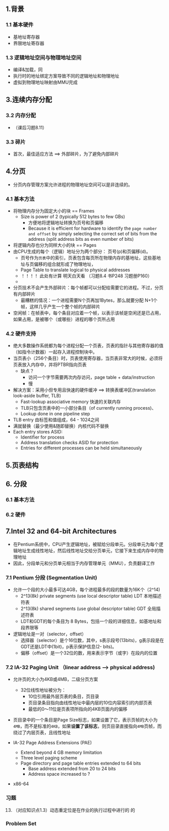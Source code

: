 ## 1.背景
### 1.1 基本硬件
* 基地址寄存器
* 界限地址寄存器

### 1.3 逻辑地址空间与物理地址空间
* 编译&加载，同
* 执行时的地址绑定方案导致不同的逻辑地址和物理地址
* 虚拟到物理地址映射由MMU完成


## 3.连续内存分配
### 3.2 内存分配
* （课后习题8.11）
### 3.3 碎片
* 首次，最佳适应方法 ==> 外部碎片，为了避免内部碎片

## 4.分页
* 分页内存管理方案允许进程的物理地址空间可以是非连续的。
### 4.1 基本方法
* 将物理内存分为固定大小的块 == Frames
  * Size is power of 2 (typically 512 bytes to few GBs)
    * 方便地将逻辑地址转换为页号和页偏移
    * Because it is efficient for hardware to identify the `page number and offset` by simply selecting the correct set of bits from the address (split address bits as even number of bits)
* 将逻辑内存也分为同样大小的块 == Pages
* 由CPU生成的每个（逻辑）地址分为两个部分： 页号(p)和页偏移(d)。
  * 页号作为`页表`中的索引，页表包含每页所在物理内存的基地址，这些基地址与页偏移的组合就形成了物理地址，
  * Page Table to translate logical to physical addresses
  * ！！！！ 此处有计算 明天白天看 （习题8.4 书P248 习题册P160）
  * 
* 分页技术不会产生外部碎片：每个帧都可以分配给需要它的进程。不过，分页有内部碎片
  * 最糟糕的情况：一个进程需要N个页再加1Bytes，那么就要分配 N+1个帧，这样几乎产生一个整个帧的内部碎片
* 空闲帧：在帧表中，每个条目对应着一个帧，以表示该帧是空闲还是已占用，如果占用，是被哪个（或哪些）进程的哪个页所占用

### 4.2 硬件支持
* 绝大多数操作系统都为每个进程分配一个页表，页表的指针与其他寄存器的值（如指令计数器）一起存入进程控制块中。
* 当页表小（256个条目）时，页表使用寄存器，当页表非常大的时候，必须将页表放入内存中，并将PTBR指向页表
  * 缺点？
    * 访问一个字节需要两次内存访问，page table + data/instruction
    * 慢
* 解决方案：采用小但专用且快速的硬件缓冲 ==> 转换表缓冲区(translation look-aside buffer, TLB)
  * Fast-lookup associative memory 快速的关联内存
  * TLB只包含页表中的一小部分条目（of currently running process)、
  * Lookup done in one pipeline step
* TLB entry 由标签和值组成，64 - 1024之间
* 满就替换（最少使用&随即替换）内核代码不替换
* Each entry stores ASID:
  * Identifier for process
  * Address translation checks ASID for protection
  * Entries for different processes can be held simultaneously
  



## 5.页表结构

## 6. 分段
### 6.1 基本方法

### 6.2 硬件


## 7.Intel 32 and 64-bit Architectures
* 在Pentium系统中，CPU产生逻辑地址，被赋给分段单元。分段单元为每个逻辑地址生成线性地址，然后线性地址交给分页单元，它接下来生成内存中的物理地址
* 因此，分段单元和分页单元相当于内存管理单元（MMU），负责翻译工作

### 7.1 Pentium 分段 (Segmentation Unit)
* 允许一个段的大小最多可达4GB，每个进程最多的段的数量为16K个（2^14)
  * 2^13(8k) private segments (use local descriptor table) LDT 本地描述符表
  * 2^13(8k) shared segments (use global descriptor table) GDT 全局描述符表
  * LDT和GDT的每个条目为 8 Bytes，包括一个段的详细信息，如基地址和段界限等
* 逻辑地址是一对（selector，offset）
  * 选择器（selector）是个16位数，其中，s表示段号(13bits)，g表示段是在GDT还是LDT中(1bit)，p表示保护信息(2- bits)。
  * 偏移（offset）是一个32位的数，用来表示字节（或字）在段内的位置

### 7.2 IA-32 Paging Unit （linear address --> physical address)
* 允许页的大小为4KB或4MB，二级分页方案
  * 32位线性地址被分为：
    * 10位引用最外层页表的条目，页目录
    * 页目录条目指向由线性地址中最内层的10位内容索引的内部页表
    * 最低的0～11位是页表项所指向的4KB页面内的偏移
* 页目录中的一个条目是Page Size标志，如果设置了它，表示页帧的大小为`4MB`，而不是标准的`4KB`，如果**设置了该标志**，则页目录直接指向`4MB`页帧，而绕过了内层页表，且线性地址

* IA-32 Page Address Extensions (PAE)
  * Extend beyond 4 GB memory limitation
  * Three level paging scheme
  * Page directory and page table entries extended to 64 bits
    * Base address extended from 20 to 24 bits
    * Address space increased to ?
    
* x86-64


### 习题
13. （对应知识点1.3）动态重定位是在作业的执行过程中进行的
的

### Problem Set
